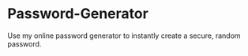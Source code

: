 # Password-Generator
Use my online password generator to instantly create a secure, random password.
